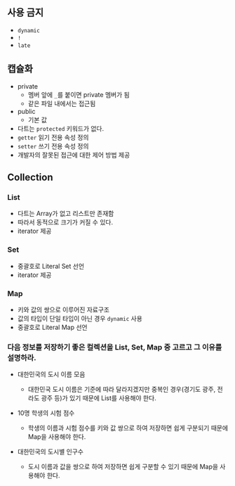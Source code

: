 
## 사용 금지
- `dynamic`
- `!`
- `late`

## 캡슐화
- private
	- 멤버 앞에 `_`를 붙이면 private 멤버가 됨
	- 같은 파일 내에서는 접근됨
- public
	- 기본 값
- 다트는 `protected` 키워드가 없다.
- `getter` 읽기 전용 속성 정의
- `setter` 쓰기 전용 속성 정의
- 개발자의 잘못된 접근에 대한 제어 방법 제공

## Collection

### List
- 다트는 Array가 없고 리스트만 존재함
- 따라서 동적으로 크기가 커질 수 있다.
- iterator 제공
### Set
- 중괄호로 Literal Set 선언
- iterator 제공

### Map
- 키와 값의 쌍으로 이루어진 자료구조
- 값의 타입이 단일 타입이 아닌 경우 `dynamic` 사용
- 중괄호로 Literal Map 선언

### 다음 정보를 저장하기 좋은 컬렉션을 List, Set, Map 중 고르고 그 이유를 설명하라.

- 대한민국의 도시 이름 모음
	- 대한민국 도시 이름은 기준에 따라 달라지겠지만 중복인 경우(경기도 광주, 전라도 광주 등)가 있기 때문에 List를 사용해야 한다.

- 10명 학생의 시험 점수
	- 학생의 이름과 시험 점수를 키와 값 쌍으로 하여 저장하면 쉽게 구분되기 때문에 Map을 사용해야 한다.

- 대한민국의 도시별 인구수
	- 도시 이름과 값을 쌍으로 하여 저장하면 쉽게 구분할 수 있기 때문에 Map을 사용해야 한다.